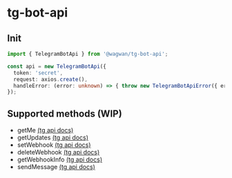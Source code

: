 # tg-bot-api

## Init

```typescript
import { TelegramBotApi } from '@wagwan/tg-bot-api';

const api = new TelegramBotApi({
  token: 'secret',
  request: axios.create(),
  handleError: (error: unknown) => { throw new TelegramBotApiError({ error }) },
});
```

## Supported methods (WIP)

- getMe [(tg api docs)](https://core.telegram.org/bots/api#getme)
- getUpdates [(tg api docs)](https://core.telegram.org/bots/api#getupdates)
- setWebhook [(tg api docs)](https://core.telegram.org/bots/api#setwebhook)
- deleteWebhook [(tg api docs)](https://core.telegram.org/bots/api#deletewebhook)
- getWebhookInfo [(tg api docs)](https://core.telegram.org/bots/api#getwebhookinfo)
- sendMessage [(tg api docs)](https://core.telegram.org/bots/api#sendmessage)

